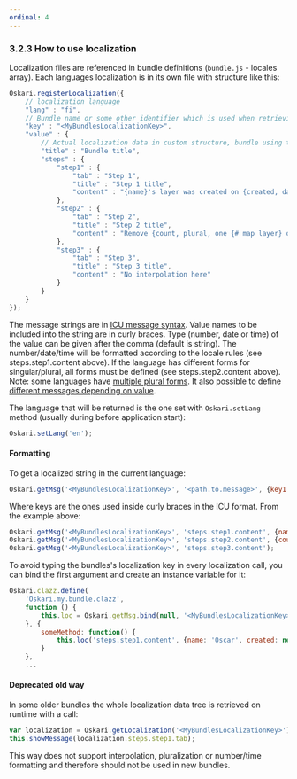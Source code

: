 ```yaml
---
ordinal: 4
---
```


### 3.2.3 How to use localization

Localization files are referenced in bundle definitions (`bundle.js` - locales array). Each languages localization is in its own file with structure like this:

```javascript
Oskari.registerLocalization({
    // localization language
    "lang" : "fi",
    // Bundle name or some other identifier which is used when retrieving this localization data
    "key" : "<MyBundlesLocalizationKey>",
    "value" : {
        // Actual localization data in custom structure, bundle using this data is responsible for interpreting the structure
        "title" : "Bundle title",
        "steps" : {
            "step1" : {
                "tab" : "Step 1",
                "title" : "Step 1 title",
                "content" : "{name}'s layer was created on {created, date}"
            },
            "step2" : {
                "tab" : "Step 2",
                "title" : "Step 2 title",
                "content" : "Remove {count, plural, one {# map layer} other {# map layers}}"
            },
            "step3" : {
                "tab" : "Step 3",
                "title" : "Step 3 title",
                "content" : "No interpolation here"
            }
        }
    }
});
```

The message strings are in [ICU message syntax](https://formatjs.io/guides/message-syntax/). Value names to be included into the string are in curly braces. Type (number, date or time) of the value can be given after the comma (default is string). The number/date/time will be formatted according to the locale rules (see steps.step1.content above). If the language has different forms for singular/plural, all forms must be defined (see steps.step2.content above). Note: some languages have [multiple plural forms](https://formatjs.io/guides/message-syntax/#plural-format). It also possible to define [different messages depending on value](https://formatjs.io/guides/message-syntax/#select-format).

The language that will be returned is the one set with `Oskari.setLang` method (usually during before application start):

```javascript
Oskari.setLang('en');
```

#### Formatting

To get a localized string in the current language:

```javascript
Oskari.getMsg('<MyBundlesLocalizationKey>', '<path.to.message>', {key1: value1, key2: value2});
```
Where keys are the ones used inside curly braces in the ICU format. From the example above:

```javascript
Oskari.getMsg('<MyBundlesLocalizationKey>', 'steps.step1.content', {name: 'Oscar', created: new Date()});
Oskari.getMsg('<MyBundlesLocalizationKey>', 'steps.step2.content', {count: 4});
Oskari.getMsg('<MyBundlesLocalizationKey>', 'steps.step3.content');
```

To avoid typing the bundles's localization key in every localization call, you can bind the first argument and create an instance variable for it:

```javascript
Oskari.clazz.define(
    'Oskari.my.bundle.clazz',
    function () {
        this.loc = Oskari.getMsg.bind(null, '<MyBundlesLocalizationKey>');
    }, {
        someMethod: function() {
            this.loc('steps.step1.content', {name: 'Oscar', created: new Date()});
        }
    },
    ...
```


#### Deprecated old way

In some older bundles the whole localization data tree is retrieved on runtime with a call:

```javascript
var localization = Oskari.getLocalization('<MyBundlesLocalizationKey>');
this.showMessage(localization.steps.step1.tab);
```

This way does not support interpolation, pluralization or number/time formatting and therefore should not be used in new bundles.